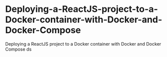 # Deploying-a-ReactJS-project-to-a-Docker-container-with-Docker-and-Docker-Compose
Deploying a ReactJS project to a Docker container with Docker and Docker Compose
ds
